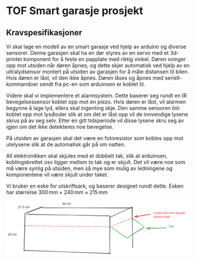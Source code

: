 # TOF Smart garasje prosjekt

## Kravspesifikasjoner

Vi skal lage en modell av en smart garasje ved hjelp av arduino og diverse sensorer. Denne garasjen skal ha en dør styres av en servo med et 3d-printet komponent for å feste en papplate med riktig vinkel. Døren svinger opp mot utsiden når døren åpnes, og dette skjer automatisk ved hjelp av en ultralydsensor montert på utsiden av garasjen for å måle distansen til bilen. Hvis døren er låst, vil den ikke åpnes. Døren låses og åpnes med seriell-kommandoer sendt fra pc-en som arduinoen er koblet til.

Videre skal vi implementere et alarmsystem. Dette baserer seg rundt en IR bevegelsessensor koblet opp mot en piezo. Hvis døren er låst, vil alarmen begynne å lage lyd, ellers skal ingenting skje. Den samme sensoren blir koblet opp mot lysdioder slik at om det er låst opp vil de innvendige lysene skrus på av seg selv. Etter en gitt tidsperiode vil disse lysene skru seg av igjen om det ikke detekteres noe bevegelse.

På utsiden av garasjen skal det være en fotoresistor som kobles opp mot utelysene slik at de automatisk går på om natten.

All elektronikken skal skjules med et dobbelt tak, slik at arduinoen, koblingsbrettet osv ligger mellom to tak og er skjult. Det vil være noe som må være synlig på utsiden, men så mye som mulig av ledningene og komponentene vil være skjult under taket.

Vi bruker en eske for utskriftsark, og baserer designet rundt dette. Esken har størrelse $300\,\mathrm{mm} \times 240\,\mathrm{mm} \times 215\,\mathrm{mm}$

![arbeidstegning](assets/arbeidstegning.svg)

